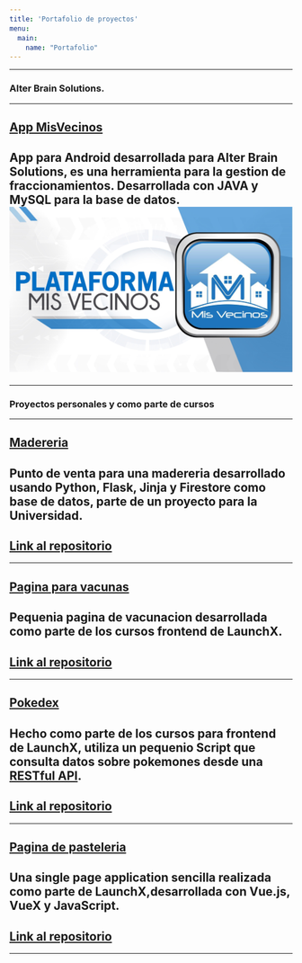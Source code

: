```yaml
---
title: 'Portafolio de proyectos'
menu:
  main:
    name: "Portafolio"
---
```

---
### Alter Brain Solutions.
---

[App MisVecinos](https://appmisvecinos.com/)
---
App para Android desarrollada para Alter Brain Solutions, es una herramienta para la gestion de fraccionamientos. Desarrollada con JAVA y MySQL para la base de datos.
![imagen](https://raw.githubusercontent.com/JS2202/my_launchx_blog/master/static/images/missveci.jpg)
---
---
### Proyectos personales y como parte de cursos
---
[Madereria](https://github.com/JS2202/MadereriaPV)
---
Punto de venta para una madereria desarrollado usando Python, Flask, Jinja y Firestore como base de datos, parte de un proyecto para la Universidad.
---
[Link al repositorio](https://github.com/JS2202/MadereriaPV)
---
---
[Pagina para vacunas](https://js2202.github.io/FrontendMissionLaunchX/Semana3/)
---
Pequenia pagina de vacunacion desarrollada como parte de los cursos frontend de LaunchX.
---
[Link al repositorio](https://github.com/JS2202/MadereriaPV)
---
---
[Pokedex](https://js2202.github.io/FrontendMissionLaunchX/Semana4/)
---
Hecho como parte de los cursos para frontend de LaunchX, utiliza un pequenio Script que consulta datos sobre pokemones desde una [RESTful API](https://pokeapi.co/).
---
[Link al repositorio](https://github.com/JS2202/MadereriaPV)
---
---
[Pagina de pasteleria](https://625a323f37f5c331b8882412--sprightly-narwhal-61b6a2.netlify.app/#/)
---
Una single page application sencilla realizada como parte de LaunchX,desarrollada con Vue.js, VueX y JavaScript.
---
[Link al repositorio](https://github.com/JS2202/MadereriaPV)
---
---